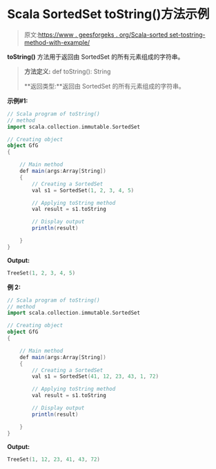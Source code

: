 # Scala SortedSet toString()方法示例

> 原文:[https://www . geesforgeks . org/Scala-sorted set-tostring-method-with-example/](https://www.geeksforgeeks.org/scala-sortedset-tostring-method-with-example/)

**toString()** 方法用于返回由 SortedSet 的所有元素组成的字符串。

> **方法定义:** def toString(): String
> 
> **返回类型:**返回由 SortedSet 的所有元素组成的字符串。

**示例#1:**

```scala
// Scala program of toString() 
// method 
import scala.collection.immutable.SortedSet 

// Creating object 
object GfG 
{ 

    // Main method 
    def main(args:Array[String]) 
    { 
        // Creating a SortedSet 
        val s1 = SortedSet(1, 2, 3, 4, 5) 

        // Applying toString method 
        val result = s1.toString

        // Display output
        println(result)

    } 
} 
```

**Output:**

```scala
TreeSet(1, 2, 3, 4, 5)

```

**例 2:**

```scala
// Scala program of toString() 
// method 
import scala.collection.immutable.SortedSet 

// Creating object 
object GfG 
{ 

    // Main method 
    def main(args:Array[String]) 
    { 
        // Creating a SortedSet 
        val s1 = SortedSet(41, 12, 23, 43, 1, 72) 

        // Applying toString method 
        val result = s1.toString

        // Display output
        println(result)

    } 
} 
```

**Output:**

```scala
TreeSet(1, 12, 23, 41, 43, 72)

```